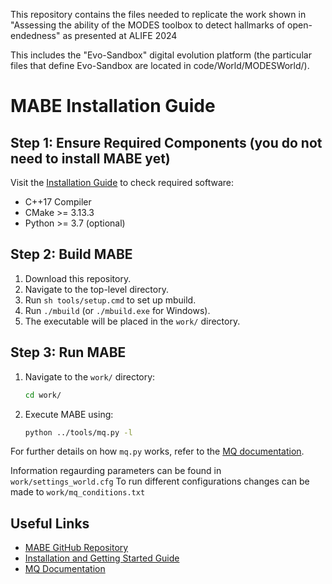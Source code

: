 This repository contains the files needed to replicate the work shown in "Assessing the ability of the MODES toolbox to detect hallmarks of open-endedness" as presented at ALIFE 2024

This includes the "Evo-Sandbox" digital evolution platform (the particular files that define Evo-Sandbox are located in code/World/MODESWorld/).

# MABE Installation Guide

## Step 1: Ensure Required Components (you do not need to install MABE yet)

Visit the [Installation Guide](https://github.com/Hintzelab/MABE/wiki/Installation-and-getting-started-with-MABE) to check required software:
- C++17 Compiler
- CMake >= 3.13.3
- Python >= 3.7 (optional)

## Step 2: Build MABE

1. Download this repository.
2. Navigate to the top-level directory.
3. Run `sh tools/setup.cmd` to set up mbuild.
4. Run `./mbuild` (or `./mbuild.exe` for Windows).
5. The executable will be placed in the `work/` directory.

## Step 3: Run MABE

1. Navigate to the `work/` directory:
    ```sh
    cd work/
    ```
2. Execute MABE using:
    ```sh
    python ../tools/mq.py -l
    ```

For further details on how `mq.py` works, refer to the [MQ documentation](https://github.com/Hintzelab/MABE/wiki/MQ).

Information regaurding parameters can be found in `work/settings_world.cfg`
To run different configurations changes can be made to `work/mq_conditions.txt`

## Useful Links

- [MABE GitHub Repository](https://github.com/Hintzelab/MABE/)
- [Installation and Getting Started Guide](https://github.com/Hintzelab/MABE/wiki/Installation-and-getting-started-with-MABE)
- [MQ Documentation](https://github.com/Hintzelab/MABE/wiki/MQ)
